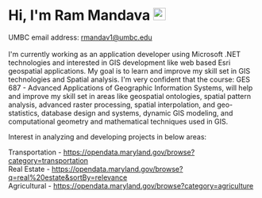 # Hi, I'm Ram Mandava <img src="https://media.giphy.com/media/hvRJCLFzcasrR4ia7z/giphy.gif" width="25px">

UMBC email address: rmandav1@umbc.edu
<br>
<br>
I'm currently working as an application developer using Microsoft .NET technologies and interested in GIS development like web based Esri geospatial applications. My goal is to learn and improve my skill set in GIS technologies and Spatial analysis. I'm very confident that the course: GES 687 - Advanced Applications of Geographic Information Systems, will help and improve my skill set in areas like geospatial ontologies, spatial pattern analysis, advanced raster processing, spatial interpolation, and geo-statistics, database design and systems, dynamic GIS modeling, and computational geometry and mathematical techniques used in GIS.

Interest in analyzing and developing projects in below areas:

Transportation - https://opendata.maryland.gov/browse?category=transportation<br>
Real Estate - https://opendata.maryland.gov/browse?q=real%20estate&sortBy=relevance<br>
Agricultural - https://opendata.maryland.gov/browse?category=agriculture<br> 




